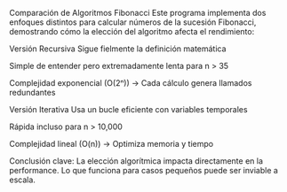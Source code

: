 Comparación de Algoritmos Fibonacci
Este programa implementa dos enfoques distintos para calcular números de la sucesión Fibonacci, demostrando cómo la elección del algoritmo afecta el rendimiento:

Versión Recursiva
Sigue fielmente la definición matemática

Simple de entender pero extremadamente lenta para n > 35

Complejidad exponencial (O(2ⁿ)) → Cada cálculo genera llamados redundantes

Versión Iterativa
Usa un bucle eficiente con variables temporales

Rápida incluso para n > 10,000

Complejidad lineal (O(n)) → Optimiza memoria y tiempo

Conclusión clave: La elección algorítmica impacta directamente en la performance. Lo que funciona para casos pequeños puede ser inviable a escala.
